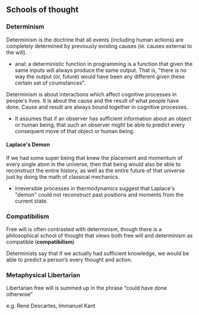 
## Schools of thought
### Determinism
Determinism is the doctrine that all events (including human actions) are completely determined by previously existing causes (ie. causes external to the will).
- anal: a deterministic function in programming is a function that given the same inputs will always produce the same output. That is, "there is no way the output (or, future) would have been any different given these certain set of cirumstances".

Determinism is about interactions which affect cognitive processes in people's lives. It is about the cause and the result of what people have done. Cause and result are always bound together in cognitive processes.
- It assumes that if an observer has sufficient information about an object or human being, that such an observer might be able to predict every consequent move of that object or human being.

#### Laplace's Demon
If we had some super being that knew the placement and momentum of every single atom in the universe, then that being would also be able to reconstruct the entire history, as well as the entire future of that universe just by doing the math of classical mechanics.
- irreversible processes in thermodynamics suggest that Laplace's "demon" could not reconstruct past positions and moments from the current state.

### Compatibilism
Free will is often contrasted with determinism, though there is a philosophical school of thought that views both free will and determinism as compatible (**compatibilism**)

Determinists say that if we actually had sufficient knowledge, we would be able to predict a person’s every thought and action.

### Metaphysical Libertarian 
Libertarian free will is summed up in the phrase “could have done otherwise”

e.g. René Descartes, Immanuel Kant
